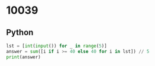 # 10039

## Python

```python
lst = [int(input()) for _ in range(5)]
answer = sum([i if i >= 40 else 40 for i in lst]) // 5
print(answer)
```
